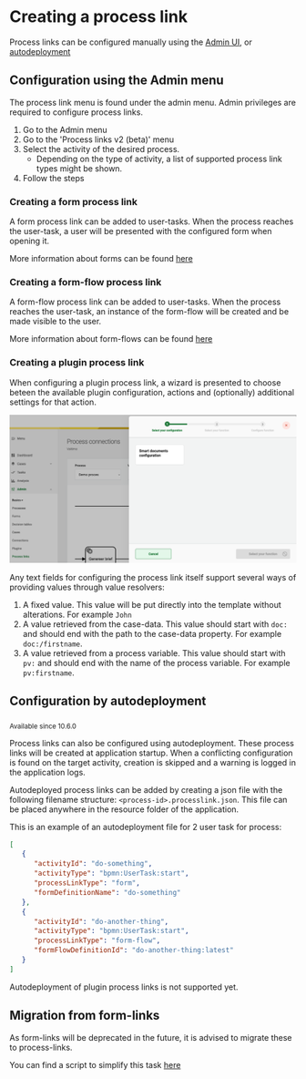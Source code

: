 # Creating a process link

Process links can be configured manually using the [Admin UI](#configuration-using-the-admin-menu),
or [autodeployment](#configuration-by-autodeployment)

## Configuration using the Admin menu

The process link menu is found under the admin menu. Admin privileges are required to configure
process links.

1. Go to the Admin menu
2. Go to the 'Process links v2 (beta)' menu
3. Select the activity of the desired process.
    - Depending on the type of activity, a list of supported process link types might be shown.
4. Follow the steps

### Creating a form process link

A form process link can be added to user-tasks. When the process reaches the user-task, a user will be presented with
the configured form when opening it.

More information about forms can be found [here](/using-valtimo/forms/forms.md)

### Creating a form-flow process link

A form-flow process link can be added to user-tasks. When the process reaches the user-task, an instance of the
form-flow will be created and be made visible to the user.

More information about form-flows can be found [here](/using-valtimo/form-flow/form-flow.md)

### Creating a plugin process link

When configuring a plugin process link, a wizard is presented to choose beteen the available plugin configuration,
actions and (optionally) additional settings for that action.

![Creating a plugin process link](img/create-plugin-process-link.png)

Any text fields for configuring the process link itself support several ways of providing values through value
resolvers:

1. A fixed value. This value will be put directly into the template without alterations. For example `John`
2. A value retrieved from the case-data. This value should start with `doc:` and should end with the path to the
   case-data property. For example `doc:/firstname`.
3. A value retrieved from a process variable. This value should start with `pv:` and should end with the name of the
   process variable. For example `pv:firstname`.

## Configuration by autodeployment

<sub>Available since 10.6.0</sub>

Process links can also be configured using autodeployment.
These process links will be created at application startup.
When a conflicting configuration is found on the target activity, creation is skipped and a warning is logged in the
application logs.

Autodeployed process links can be added by creating a json file with the following filename
structure: `<process-id>.processlink.json`. This file can be placed anywhere in the resource folder of the application.

This is an example of an autodeployment file for 2 user task for process:
```json
[
   {
      "activityId": "do-something",
      "activityType": "bpmn:UserTask:start",
      "processLinkType": "form",
      "formDefinitionName": "do-something"
   },
   {
      "activityId": "do-another-thing",
      "activityType": "bpmn:UserTask:start",
      "processLinkType": "form-flow",
      "formFlowDefinitionId": "do-another-thing:latest"
   }
]
```

Autodeployment of plugin process links is not supported yet.

## Migration from form-links
As form-links will be deprecated in the future, it is advised to migrate these to process-links.

You can find a script to simplify this task [here](script/migrate-formlinks.sh)



